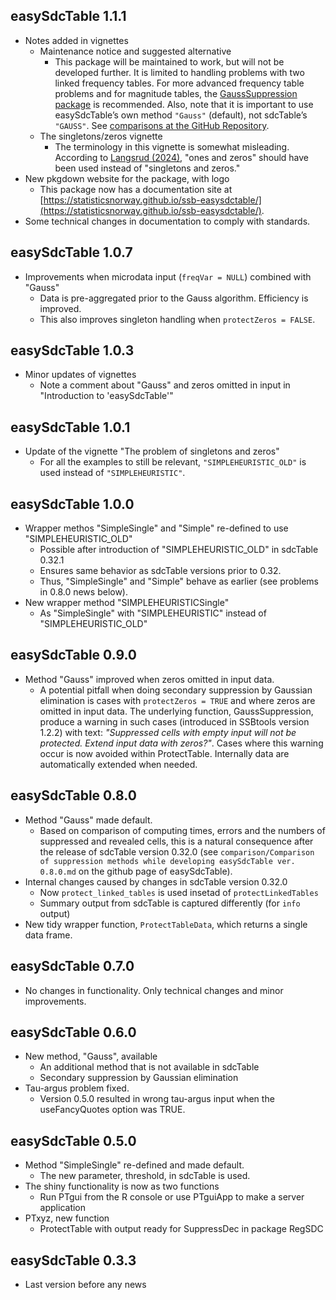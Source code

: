## easySdcTable	1.1.1

* Notes added in vignettes
  - Maintenance notice and suggested alternative
    * This package will be maintained to work, but will not be developed further. It is limited to handling problems with two linked frequency tables. For more advanced frequency
       table problems and for magnitude tables, the 
       [GaussSuppression package](https://cran.r-project.org/package=GaussSuppression) is recommended. Also, note that it is important to use easySdcTable’s own method `"Gauss"`
       (default), not sdcTable’s `"GAUSS"`.  See [comparisons at the GitHub Repository](https://github.com/statisticsnorway/ssb-easysdctable/tree/master/comparison).
  - The singletons/zeros vignette
    * The terminology in this vignette is somewhat misleading. According to 
    [Langsrud (2024)](https://doi.org/10.1007/978-3-031-69651-0_6), "ones and zeros" should have been used instead of "singletons and zeros."
* New pkgdown website for the package, with logo  
  - This package now has a documentation site at [https://statisticsnorway.github.io/ssb-easysdctable/](https://statisticsnorway.github.io/ssb-easysdctable/).
* Some technical changes in documentation to comply with standards.    


## easySdcTable	1.0.7

* Improvements when microdata input (`freqVar = NULL`)  combined with "Gauss" 
  - Data is pre-aggregated prior to the Gauss algorithm. Efficiency is improved.  
  - This also improves singleton handling when `protectZeros = FALSE`.


## easySdcTable	1.0.3

* Minor updates of vignettes 
  - Note a comment about "Gauss" and zeros omitted in input in "Introduction to 'easySdcTable'"

## easySdcTable	1.0.1

* Update of the vignette "The problem of singletons and zeros"
  - For all the examples to still be relevant, `"SIMPLEHEURISTIC_OLD"` is used instead of `"SIMPLEHEURISTIC"`.
  
## easySdcTable	1.0.0

* Wrapper methos "SimpleSingle" and "Simple" re-defined to use "SIMPLEHEURISTIC_OLD"
  - Possible after introduction of "SIMPLEHEURISTIC_OLD" in sdcTable 0.32.1
  - Ensures same behavior as sdcTable versions prior to 0.32. 
  - Thus, "SimpleSingle" and "Simple" behave as earlier (see problems in 0.8.0 news below).  
* New wrapper method "SIMPLEHEURISTICSingle"
  - As "SimpleSingle" with "SIMPLEHEURISTIC" instead of "SIMPLEHEURISTIC_OLD"


## easySdcTable	0.9.0

* Method "Gauss" improved when zeros omitted in input data.
  - A potential pitfall when doing secondary suppression by Gaussian elimination is cases with `protectZeros = TRUE` and where zeros are omitted in input data. The underlying function, GaussSuppression, produce a warning in such cases (introduced in  SSBtools version 1.2.2) with text: *"Suppressed cells with empty input will not be protected. Extend input data with zeros?"*.  Cases where this warning occur is now avoided within ProtectTable. Internally data are automatically extended when needed.  


## easySdcTable	0.8.0

* Method "Gauss" made default. 
  - Based on comparison of computing times, errors and the numbers of suppressed and revealed cells,
this is a natural consequence after the release of sdcTable version 0.32.0 
(see `comparison/Comparison of suppression methods while developing easySdcTable ver. 0.8.0.md` on the github page of easySdcTable). 
* Internal changes caused by changes in sdcTable version 0.32.0
  - Now `protect_linked_tables` is used insetad of `protectLinkedTables`
  - Summary output from sdcTable is captured differently (for `info` output)
* New tidy wrapper function, `ProtectTableData`,  which returns a single data frame. 


## easySdcTable	0.7.0

* No changes in functionality. Only technical changes and minor improvements. 


## easySdcTable	0.6.0

* New method, "Gauss", available 
  - An additional method that is not available in sdcTable
  - Secondary suppression by Gaussian elimination
* Tau-argus problem fixed. 
  - Version 0.5.0 resulted in wrong tau-argus input when the useFancyQuotes option was TRUE.  

## easySdcTable	0.5.0

* Method "SimpleSingle" re-defined and made default. 
  - The new parameter, threshold, in sdcTable is used. 
* The shiny functionality is now as two functions  
  - Run PTgui from the R console or use PTguiApp to make a server application
* PTxyz, new function
  - ProtectTable with output ready for SuppressDec in package RegSDC
  
## easySdcTable	0.3.3

* Last version before any news
